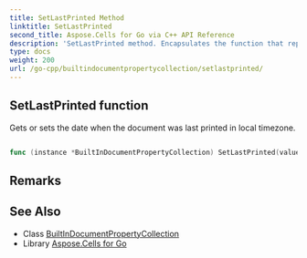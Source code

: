 ```yaml
---
title: SetLastPrinted Method 
linktitle: SetLastPrinted
second_title: Aspose.Cells for Go via C++ API Reference
description: 'SetLastPrinted method. Encapsulates the function that represents setlastprinted in Go.'
type: docs
weight: 200
url: /go-cpp/builtindocumentpropertycollection/setlastprinted/
---
```


## SetLastPrinted function

Gets or sets the date when the document was last printed in local timezone.

```go

func (instance *BuiltInDocumentPropertyCollection) SetLastPrinted(value time.Time)  error

```

## Remarks


## See Also

* Class [BuiltInDocumentPropertyCollection](../)
* Library [Aspose.Cells for Go](../../)
